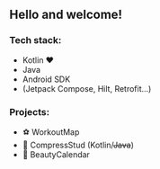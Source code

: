 ## Hello and welcome!

### Tech stack:
 - Kotlin ❤
 - Java 
 - Android SDK
 - (Jetpack Compose, Hilt, Retrofit...)

### Projects:
 - ⚽ WorkoutMap 
 - 📘 CompressStud (Kotlin/~~Java~~) 
 - 💅 BeautyCalendar


<!--
**kefirx1/kefirx1** is a ✨ _special_ ✨ repository because its `README.md` (this file) appears on your GitHub profile.

Here are some ideas to get you started:

- 🔭 I’m currently working on ...
- 🌱 I’m currently learning ...
- 👯 I’m looking to collaborate on ...
- 🤔 I’m looking for help with ...
- 💬 Ask me about ...
- 📫 How to reach me: ...
- 😄 Pronouns: ...
- ⚡ Fun fact: ...
-->
